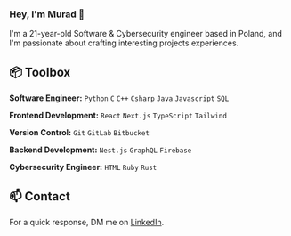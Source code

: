 ### Hey, I'm Murad 👋
I'm a 21-year-old Software & Cybersecurity engineer based in Poland, and I'm passionate about crafting interesting projects experiences. 
 
## 📦 Toolbox

**Software Engineer:** `Python` `C` `C++` `Csharp` `Java` `Javascript` `SQL`

**Frontend Development:** `React` `Next.js` `TypeScript` `Tailwind`
 
**Version Control:** `Git` `GitLab` `Bitbucket`

**Backend Development:** `Nest.js` `GraphQL` `Firebase` 

 **Cybersecurity Engineer:** `HTML` `Ruby` `Rust`
 
## 📫 Contact

 For a quick response, DM me on [LinkedIn](https://www.linkedin.com/in/muradsalmanov/).
